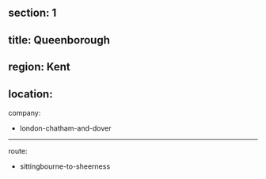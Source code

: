 section: 1
----
title: Queenborough
----
region: Kent
----
location: 
----
company:
- london-chatham-and-dover
----
route:
- sittingbourne-to-sheerness
